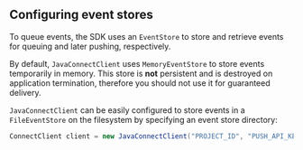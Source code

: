 ## Configuring event stores

To queue events, the SDK uses an `EventStore` to store and retrieve events for queuing and later pushing, respectively.

By default, `JavaConnectClient` uses `MemoryEventStore` to store events temporarily in memory.  This store is **not** persistent and is destroyed on application termination, therefore you should not use it for guaranteed delivery.

`JavaConnectClient` can be easily configured to store events in a `FileEventStore` on the filesystem by specifying an event store directory:

```java
ConnectClient client = new JavaConnectClient("PROJECT_ID", "PUSH_API_KEY", "/path/to/event/store");
```